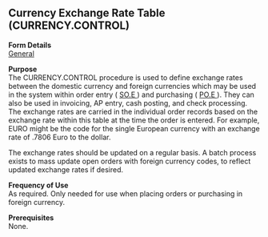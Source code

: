 ##  Currency Exchange Rate Table (CURRENCY.CONTROL)

<PageHeader />

**Form Details**  
[ General ](CURRENCY-CONTROL-1/README.md)   

**Purpose**  
The CURRENCY.CONTROL procedure is used to define exchange rates between the domestic currency and foreign currencies which may be used in the system within order entry ( [ SO.E ](../../../MRK-OVERVIEW/MRK-ENTRY/SO-E/README.md) ) and purchasing ( [ PO.E ](../../../PUR-OVERVIEW/PUR-ENTRY/PO-E/README.md) ). They can also be used in invoicing, AP entry, cash posting, and check processing. The exchange rates are carried in the individual order records based on the exchange rate within this table at the time the order is entered. For example, EURO might be the code for the single European currency with an exchange rate of .7806 Euro to the dollar.   
  
The exchange rates should be updated on a regular basis. A batch process
exists to mass update open orders with foreign currency codes, to reflect
updated exchange rates if desired.  

**Frequency of Use**  
As required. Only needed for use when placing orders or purchasing in foreign
currency.

**Prerequisites**  
None.

<badge text= "Version 8.10.57" vertical="middle" />

<PageFooter />